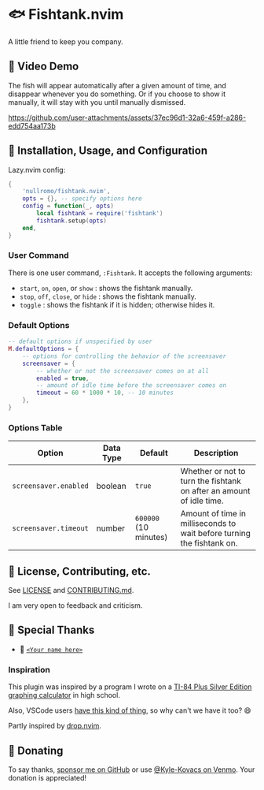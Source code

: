 # 🐟 Fishtank.nvim

A little friend to keep you company.

## 🐠 Video Demo

The fish will appear automatically after a given amount of time, and disappear
whenever you do something. Or if you choose to show it manually, it will stay
with you until manually dismissed.

https://github.com/user-attachments/assets/37ec96d1-32a6-459f-a286-edd754aa173b

## 🌊 Installation, Usage, and Configuration

Lazy.nvim config:

```lua
{
    'nullromo/fishtank.nvim',
    opts = {}, -- specify options here
    config = function(_, opts)
        local fishtank = require('fishtank')
        fishtank.setup(opts)
    end,
}
```

### User Command

There is one user command, `:Fishtank`. It accepts the following arguments:

- `start`, `on`, `open`, or `show` : shows the fishtank manually.
- `stop`, `off`, `close`, or `hide` : shows the fishtank manually.
- `toggle` : shows the fishtank if it is hidden; otherwise hides it.

### Default Options

```lua
-- default options if unspecified by user
M.defaultOptions = {
    -- options for controlling the behavior of the screensaver
    screensaver = {
        -- whether or not the screensaver comes on at all
        enabled = true,
        -- amount of idle time before the screensaver comes on
        timeout = 60 * 1000 * 10, -- 10 minutes
    },
}
```

### Options Table

| Option                | Data Type | Default               | Description                                                            |
| --------------------- | --------- | --------------------- | ---------------------------------------------------------------------- |
| `screensaver.enabled` | boolean   | `true`                | Whether or not to turn the fishtank on after an amount of idle time.   |
| `screensaver.timeout` | number    | `600000` (10 minutes) | Amount of time in milliseconds to wait before turning the fishtank on. |

## 🐡 License, Contributing, etc.

See [LICENSE](./LICENSE) and [CONTRIBUTING.md](./CONTRIBUTING.md).

I am very open to feedback and criticism.

## 🪼 Special Thanks

- 🏅
  [`<Your name here>`](https://github.com/nullromo/fishtank.nvim/blob/main/README.md#-donating)

### Inspiration

This plugin was inspired by a program I wrote on a
[TI-84 Plus Silver Edition graphing calculator](https://en.wikipedia.org/wiki/TI-84_Plus_series)
in high school.

Also, VSCode users
[have this kind of thing](https://marketplace.visualstudio.com/items?itemName=tonybaloney.vscode-pets),
so why can't we have it too? 😄

Partly inspired by [drop.nvim](https://github.com/folke/drop.nvim).

## 🎣 Donating

To say thanks, [sponsor me on GitHub](https://github.com/sponsors/nullromo) or
use [@Kyle-Kovacs on Venmo](https://venmo.com/u/Kyle-Kovacs). Your donation is
appreciated!
